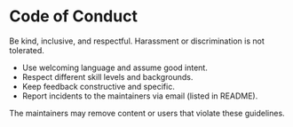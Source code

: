# Code of Conduct

Be kind, inclusive, and respectful. Harassment or discrimination is not tolerated.

- Use welcoming language and assume good intent.
- Respect different skill levels and backgrounds.
- Keep feedback constructive and specific.
- Report incidents to the maintainers via email (listed in README).

The maintainers may remove content or users that violate these guidelines.
